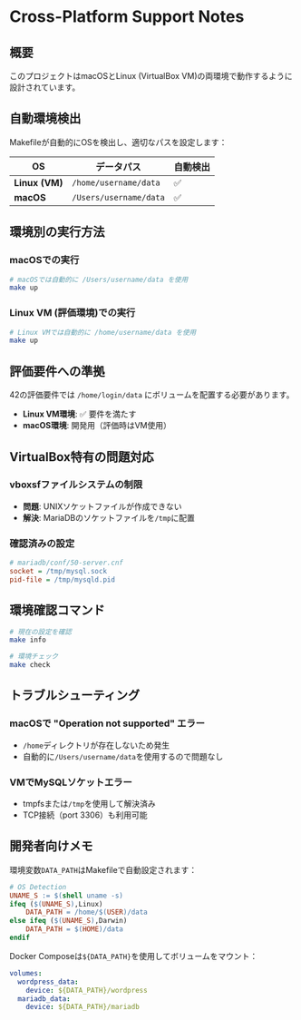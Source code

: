 # Cross-Platform Support Notes

## 概要
このプロジェクトはmacOSとLinux (VirtualBox VM)の両環境で動作するように設計されています。

## 自動環境検出

Makefileが自動的にOSを検出し、適切なパスを設定します：

| OS | データパス | 自動検出 |
|---|---|---|
| **Linux (VM)** | `/home/username/data` | ✅ |
| **macOS** | `/Users/username/data` | ✅ |

## 環境別の実行方法

### macOSでの実行
```bash
# macOSでは自動的に /Users/username/data を使用
make up
```

### Linux VM (評価環境)での実行
```bash
# Linux VMでは自動的に /home/username/data を使用
make up
```

## 評価要件への準拠

42の評価要件では `/home/login/data` にボリュームを配置する必要があります。
- **Linux VM環境**: ✅ 要件を満たす
- **macOS環境**: 開発用（評価時はVM使用）

## VirtualBox特有の問題対応

### vboxsfファイルシステムの制限
- **問題**: UNIXソケットファイルが作成できない
- **解決**: MariaDBのソケットファイルを`/tmp`に配置

### 確認済みの設定
```ini
# mariadb/conf/50-server.cnf
socket = /tmp/mysql.sock
pid-file = /tmp/mysqld.pid
```

## 環境確認コマンド

```bash
# 現在の設定を確認
make info

# 環境チェック
make check
```

## トラブルシューティング

### macOSで "Operation not supported" エラー
- `/home`ディレクトリが存在しないため発生
- 自動的に`/Users/username/data`を使用するので問題なし

### VMでMySQLソケットエラー
- tmpfsまたは`/tmp`を使用して解決済み
- TCP接続（port 3306）も利用可能

## 開発者向けメモ

環境変数`DATA_PATH`はMakefileで自動設定されます：
```makefile
# OS Detection
UNAME_S := $(shell uname -s)
ifeq ($(UNAME_S),Linux)
    DATA_PATH = /home/$(USER)/data
else ifeq ($(UNAME_S),Darwin)
    DATA_PATH = $(HOME)/data
endif
```

Docker Composeは`${DATA_PATH}`を使用してボリュームをマウント：
```yaml
volumes:
  wordpress_data:
    device: ${DATA_PATH}/wordpress
  mariadb_data:
    device: ${DATA_PATH}/mariadb
```
